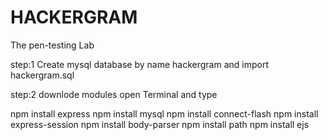 # HACKERGRAM
The pen-testing Lab

step:1
Create mysql database by name hackergram and import hackergram.sql

step:2
downlode modules
open Terminal and type

npm install express
npm install mysql
npm install connect-flash
npm install express-session
npm install body-parser
npm install path
npm install ejs




